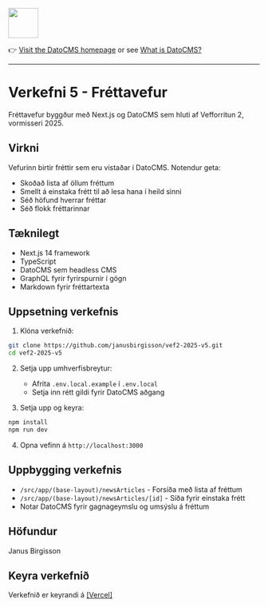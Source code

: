 <!--datocms-autoinclude-header start-->

<a href="https://www.datocms.com/"><img src="https://www.datocms.com/images/full_logo.svg" height="60"></a>

👉 [Visit the DatoCMS homepage](https://www.datocms.com) or see [What is DatoCMS?](#what-is-datocms)

---

<!--datocms-autoinclude-header end-->

# Verkefni 5 - Fréttavefur

Fréttavefur byggður með Next.js og DatoCMS sem hluti af Vefforritun 2, vormisseri 2025.

## Virkni

Vefurinn birtir fréttir sem eru vistaðar í DatoCMS. Notendur geta:
- Skoðað lista af öllum fréttum
- Smellt á einstaka frétt til að lesa hana í heild sinni
- Séð höfund hverrar fréttar
- Séð flokk fréttarinnar

## Tæknilegt

- Next.js 14 framework
- TypeScript
- DatoCMS sem headless CMS
- GraphQL fyrir fyrirspurnir í gögn
- Markdown fyrir fréttartexta

## Uppsetning verkefnis

1. Klóna verkefnið:
```bash
git clone https://github.com/janusbirgisson/vef2-2025-v5.git
cd vef2-2025-v5
```

2. Setja upp umhverfisbreytur:
   - Afrita `.env.local.example` í `.env.local`
   - Setja inn rétt gildi fyrir DatoCMS aðgang

3. Setja upp og keyra:
```bash
npm install
npm run dev
```

4. Opna vefinn á `http://localhost:3000`

## Uppbygging verkefnis

- `/src/app/(base-layout)/newsArticles` - Forsíða með lista af fréttum
- `/src/app/(base-layout)/newsArticles/[id]` - Síða fyrir einstaka frétt
- Notar DatoCMS fyrir gagnageymslu og umsýslu á fréttum

## Höfundur

Janus Birgisson

## Keyra verkefnið

Verkefnið er keyrandi á [[Vercel]](https://vef2-2025-v5-242w0aifh-janusbirgissons-projects.vercel.app/)

